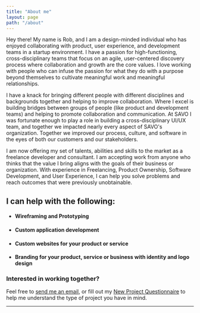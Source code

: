 ```yaml
---
title: "About me"
layout: page
path: "/about"
---
```


Hey there!  My name is Rob, and I am a design-minded individual who has enjoyed collaborating with product, user experience, and development teams in a startup environment.  I have a passion for high-functioning, cross-disciplinary teams that focus on an agile, user-centered discovery process where collaboration and growth are the core values.  I love working with people who can infuse the passion for what they do with a purpose beyond themselves to cultivate meaningful work and meaningful relationships.

I have a knack for bringing different people with different disciplines and backgrounds together and helping to improve collaboration.  Where I excel is building bridges between groups of people (like product and development teams) and helping to promote collaboration and communication.  At SAVO I was fortunate enough to play a role in building a cross-disciplinary UI/UX team, and together we impacted nearly every aspect of SAVO's organization. Together we improved our process, culture, and software in the eyes of both our customers and our stakeholders.

I am now offering my set of talents, abilities and skills to the market as a freelance developer and consultant.  I am accepting work from anyone who thinks that the value I bring aligns with the goals of their business or organization.  With experience in Freelancing, Product Ownership, Software Development, and User Experience, I can help you solve problems and reach outcomes that were previously unobtainable.

## I can help with the following:

<div class="about-services">
  <ul>
    <li><h4>Wireframing and Prototyping</h4></li>
    <li><h4>Custom application development</h4></li>
    <li><h4>Custom websites for your product or service</h4></li>
    <li><h4>Branding for your product, service or business with identity and logo design</h4></li>
  </ul>
</div>

### Interested in working together?

Feel free to [send me an email](mailto:hello@robabby.com), or fill out my [New Project Questionnaire](https://docs.google.com/forms/d/1GrGdWexQ_afjCJWjQ3aNA6Z2o5_ZkUhsM-VWb_y9b6s/edit) to help me understand the type of project you have in mind.



<!-- ### In the beginning...

I have always someone driven by creativity and feel.  Growing up my best friend [Joe](http://joesid.com/) and I were always building and creating things.  Someday I may write a post detailing the rocket car we built using [LEGO Technics](https://www.amazon.com/LEGO-Technic-Rally-42077-Building/dp/B075QZMNY8/) & [Hobby Rocket Engines](https://en.wikipedia.org/wiki/Model_rocket). We loved to draw, and thought for certain we would make a video game someday (which could totally still happen).  Moving into High School I began to discover writing, and started writing short stories and poetry.  In 2002 at 19 years old I was nominated for Poet of the Year by the now dead Poetry.com for my poem [Breathe](/poetry/breathe).  

### Livin' the dream

Academia was not a strength in my youth, so by 2004 I started exploring music as my core focus and taught myself how to play guitar.  Fueled by the passion of becoming a rockstar, for the next few years I worked on refining that craft.  I reconnected with some friends from High School, and we moved in together and began playing and recording together.  The apartment quickly transformed into a recording studio, complete with a microphone stand in the shower.  Over time our group of friends and collaborators grew, and we recognized that this was more of a community than a band.  Thus we named our community 'E Washington Ave', after the street the core group was living on and where most of us would meet up and play.

### The catalyst

Back in those days, MySpace Music was the revolutionary new way to get your music online and promote your group.  Being the most technically inclined member of our group, I took it upon myself to manage our online presence and soon after discovered that I could write some very basic HTML & CSS to customize the look of our MySpace pages.  This is where my love affair with Web Design and Development began, and over the next few years I was able to nurture that love into a career.  I had discovered something that encompassed nearly all of my passions, and a burning fire was lit inside of me.  Like anything in life, you learn best by doing so I started building websites for people in my network while working as a Server, Bartender, & Barista.

Around 2010 I caught a break and was picked up by [Creative Circle](https://creativecircle.com/), a creative staffing agency.  They helped me land my first contract gig at The University of Chicago Booth School of Business, and the rest is history.  

### Back to the future

Fast forward to today, and I am coming off of a 5 year stint working as a Senior User Experience & Product Developer for [The SAVO Group](http://savogroup.com/).  SAVO was recently acquired by [Seismic](https://seismic.com/) which ended many peoples tenure there, myself included.  Over my time at SAVO the company was continually transforming, and each chapter taught me an incredible deal about the the world of software development.  Sometime soon I will write a post detailing my experience at SAVO and reflect on my experiences.

My time at SAVO allowed me to refine my craft, and gain exposure to new teams and concepts like User Experience, Agile, and practicing Lean Methodologies.  As my perception expanded I learned to embrace that not all problems can be solved with code. I was fortunate enough to play a role in building a team who infused the passion for their craft with a mutual purpose to grow and have an impact together.  We quickly grew into one of the best UI/UX teams many of our peers had the pleasure to work with, and together we impacted nearly every aspect of SAVO's organization.  

I prefer to surround myself with people who are humble and driven, and no longer have much patience for *ninjas* or *rockstars*.  Untapped potential excites me, and providing people with a platform to create and collaborate effectively in a supportive and encouraging environment is one of my favorite ways to contribute and nurture individual growth. -->

---
